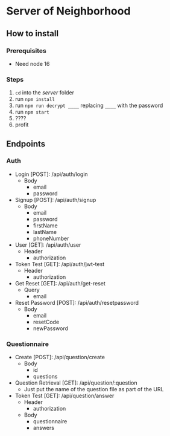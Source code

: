 # Server of Neighborhood

## How to install

### Prerequisites
- Need node 16

### Steps
1. `cd` into the *server* folder
2. run `npm install`
3. run `npm run decrypt ____` replacing `____` with the password
5. run `npm start`
6. ????
7. profit

## Endpoints

### Auth
- Login [POST]: /api/auth/login
    - Body
        - email
        - password
- Signup [POST]: /api/auth/signup
    - Body
        - email
        - password
        - firstName
        - lastName
        - phoneNumber
- User [GET]: /api/auth/user
    - Header
        - authorization
- Token Test [GET]: /api/auth/jwt-test
    - Header
        - authorization
- Get Reset [GET]: /api/auth/get-reset
    - Query
        - email
- Reset Password [POST]: /api/auth/resetpassword
    - Body
        - email
        - resetCode
        - newPassword

### Questionnaire
- Create [POST]: /api/question/create
    - Body
        - id
        - questions
- Question Retrieval [GET]: /api/question/:question
    - Just put the name of the question file as part of the URL
- Token Test [GET]: /api/question/answer
    - Header
        - authorization
    - Body
        - questionnaire
        - answers
